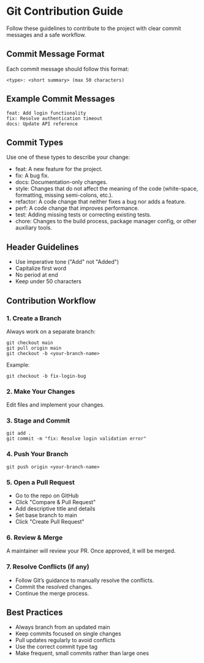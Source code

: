 # Git Contribution Guide

Follow these guidelines to contribute to the project with clear commit messages and a safe workflow.

## Commit Message Format

Each commit message should follow this format:

```
<type>: <short summary> (max 50 characters)
```

## Example Commit Messages

```
feat: Add login functionality
fix: Resolve authentication timeout
docs: Update API reference
```

## Commit Types

Use one of these types to describe your change:

-   feat: A new feature for the project.
-   fix: A bug fix.
-   docs: Documentation-only changes.
-   style: Changes that do not affect the meaning of the code (white-space, formatting, missing semi-colons, etc.).
-   refactor: A code change that neither fixes a bug nor adds a feature.
-   perf: A code change that improves performance.
-   test: Adding missing tests or correcting existing tests.
-   chore: Changes to the build process, package manager config, or other auxiliary tools.

## Header Guidelines

-   Use imperative tone ("Add" not "Added")
-   Capitalize first word
-   No period at end
-   Keep under 50 characters

## Contribution Workflow

### 1. Create a Branch

Always work on a separate branch:

```
git checkout main
git pull origin main
git checkout -b <your-branch-name>
```

Example:

```
git checkout -b fix-login-bug
```

### 2. Make Your Changes

Edit files and implement your changes.

### 3. Stage and Commit

```
git add .
git commit -m "fix: Resolve login validation error"
```

### 4. Push Your Branch

```
git push origin <your-branch-name>
```

### 5. Open a Pull Request

-   Go to the repo on GitHub
-   Click "Compare & Pull Request"
-   Add descriptive title and details
-   Set base branch to main
-   Click "Create Pull Request"

### 6. Review & Merge

A maintainer will review your PR. Once approved, it will be merged.

### 7. Resolve Conflicts (if any)

-   Follow Git’s guidance to manually resolve the conflicts.
-   Commit the resolved changes.
-   Continue the merge process.

## Best Practices

-   Always branch from an updated main
-   Keep commits focused on single changes
-   Pull updates regularly to avoid conflicts
-   Use the correct commit type tag
-   Make frequent, small commits rather than large ones

